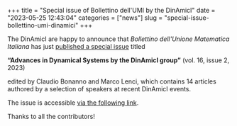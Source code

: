 +++
title = "Special issue of Bollettino dell'UMI by the DinAmicI"
date = "2023-05-25 12:43:04"
categories = ["news"]
slug = "special-issue-bollettino-umi-dinamici"
+++

The DinAmicI are happy to announce that *Bollettino dell'Unione Matematica Italiana* has just [published a special issue](https://link.springer.com/journal/40574/volumes-and-issues/16-2) titled

**“Advances in Dynamical Systems by the DinAmicI group”** (vol. 16, issue 2, 2023)

edited by Claudio Bonanno and Marco Lenci, which contains 14 articles authored by a selection of speakers at recent DinAmicI events.

The issue is accessible [via the following link](https://link.springer.com/journal/40574/volumes-and-issues/16-2).

Thanks to all the contributors!
